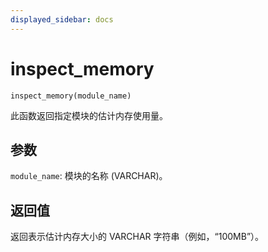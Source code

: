 ```yaml
---
displayed_sidebar: docs
---
```


# inspect_memory

`inspect_memory(module_name)`

此函数返回指定模块的估计内存使用量。

## 参数

`module_name`: 模块的名称 (VARCHAR)。

## 返回值

返回表示估计内存大小的 VARCHAR 字符串（例如，“100MB”）。

